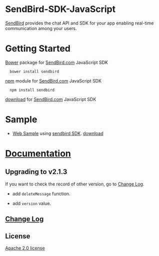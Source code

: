 SendBird-SDK-JavaScript
===========

[SendBird](https://sendbird.com) provides the chat API and SDK for your app enabling real-time communication among your users.  


# Getting Started  

[Bower](http://bower.io) package for [SendBird.com](https://sendbird.com) JavaScript SDK  

      bower install sendbird


[npm](https://www.npmjs.com/package/sendbird) module for [SendBird.com](https://sendbird.com) JavaScript SDK  

      npm install sendbird


[download](https://github.com/smilefam/SendBird-SDK-JavaScript) for [SendBird.com](https://sendbird.com) JavaScript SDK  


# Sample  

 * [Web Sample](https://sample.sendbird.com) using [sendbird SDK](https://github.com/smilefam/SendBird-SDK-JavaScript). [download](https://github.com/smilefam/sendbird-sample/tree/master/SendBirdWebSample)    



# [Documentation](https://sendbird.gitbooks.io/sendbird-web-sdk/content/en/index.html)  


## Upgrading to v2.1.3  
  If you want to check the record of other version, go to [Change Log](https://github.com/smilefam/SendBird-SDK-JavaScript/blob/master/CHANGELOG.md).

 * add `deleteMessage` function.

 * add `version` value.
 


## [Change Log](https://github.com/smilefam/SendBird-SDK-JavaScript/blob/master/CHANGELOG.md)    


## License
[Apache 2.0 license](https://github.com/smilefam/bower-SendBird/blob/master/LICENSE)  


